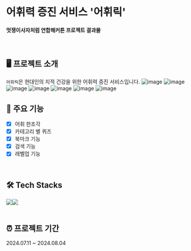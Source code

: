 # 어휘력 증진 서비스 '어휘릭'

#### 멋쟁이사자처럼 연합해커톤 프로젝트 결과물
<br/>

## 🖥️ 프로젝트 소개
`어휘릭`은 현대인의 지적 건강을 위한 어휘력 증진 서비스입니다.
![image](https://github.com/user-attachments/assets/5e1ce04f-9e01-4b3a-95e3-633517add1fb)
![image](https://github.com/user-attachments/assets/ced8e0a5-3d1e-486e-bec0-ca3c9527f801)
![image](https://github.com/user-attachments/assets/c0983114-0284-458b-971c-62a2cf30c135)
![image](https://github.com/user-attachments/assets/f0b82e96-b725-4fd0-b7d6-e2c98aba333a)
![image](https://github.com/user-attachments/assets/74a44423-9cc0-499f-991b-cfcea4abc066)
![image](https://github.com/user-attachments/assets/00019f28-0cf9-4601-a33a-6c1a71947284)
![image](https://github.com/user-attachments/assets/0abd5182-2c73-475e-b730-246a57825ad6)
<br/>

## 📌 주요 기능
- [x] 어휘 한조각
- [x] 카테고리 별 퀴즈
- [x] 북마크 기능
- [x] 검색 기능
- [x] 레벨업 기능
<br/>

## 🛠️ Tech Stacks
<div style="display:flex; flex-direction:row;">
  <img src="https://img.shields.io/badge/React-61DAFB?style=flat&logo=react&logoColor=white">
  <img src="https://img.shields.io/badge/Spring-6DB33F?style=flat&logo=Spring&logoColor=white"/>
</div>
<br/>

## ⏰ 프로젝트 기간
2024.07.11 ~ 2024.08.04
